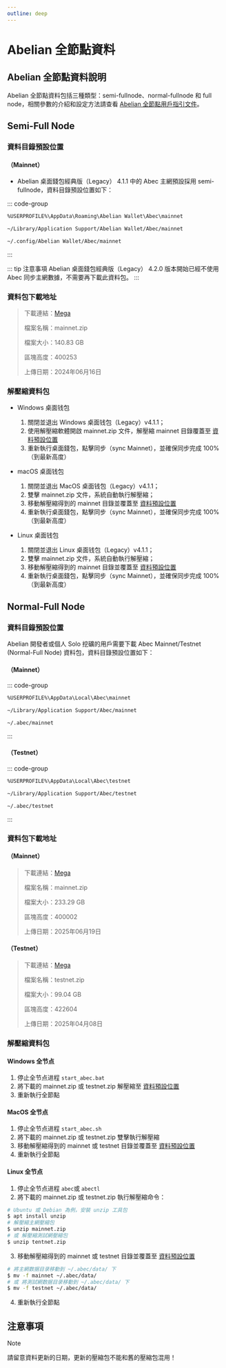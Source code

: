 ```yaml
---
outline: deep
---
```


# Abelian 全節點資料

## Abelian 全節點資料說明

Abelian 全節點資料包括三種類型：semi-fullnode、normal-fullnode 和 full node，相關參數的介紹和設定方法請查看 [Abelian 全節點用戶指引文件](/tw/guide/cli-full-node#_2-設定-abec)。

## Semi-Full Node

### 資料目錄預設位置

#### （Mainnet）

- Abelian 桌面錢包經典版（Legacy） 4.1.1 中的 Abec 主網預設採用 semi-fullnode，資料目錄預設位置如下：

::: code-group

```txt [Windows]
%USERPROFILE%\AppData\Roaming\Abelian Wallet\Abec\mainnet
```

```txt [MacOS]
~/Library/Application Support/Abelian Wallet/Abec/mainnet
```

```txt [Linux]
~/.config/Abelian Wallet/Abec/mainnet
```
:::

::: tip 注意事項
Abelian 桌面錢包經典版（Legacy） 4.2.0 版本開始已經不使用 Abec 同步主網數據，不需要再下載此資料包。
:::

### 資料包下載地址

> 下載連結：[Mega](https://mega.nz/file/tzVAHbyR#UsDY4lKMhEn0W0O_XUimOngMzksuvnj1yGrCWDfI0mE)
> 
> 檔案名稱：mainnet.zip
> 
> 檔案大小：140.83 GB
> 
> 區塊高度：400253
> 
> 上傳日期：2024年06月16日

### 解壓縮資料包

- Windows 桌面钱包
  1. 關閉並退出 Windows 桌面钱包（Legacy）v4.1.1；
  2. 使用解壓縮軟體開啟 mainnet.zip 文件，解壓縮 mainnet 目錄覆蓋至 [資料預設位置](#資料目錄預設位置)
  3. 重新執行桌面錢包，點擊同步（sync Mainnet），並確保同步完成 100%（到最新高度）

- macOS 桌面钱包
  1. 關閉並退出 MacOS 桌面钱包（Legacy）v4.1.1；
  2. 雙擊 mainnet.zip 文件，系統自動執行解壓縮；
  3. 移動解壓縮得到的 mainnet 目錄並覆蓋至 [資料預設位置](#資料目錄預設位置)
  4. 重新執行桌面錢包，點擊同步（sync Mainnet），並確保同步完成 100%（到最新高度）

- Linux 桌面钱包
  1. 關閉並退出 Linux 桌面钱包（Legacy）v4.1.1；
  2. 雙擊 mainnet.zip 文件，系統自動執行解壓縮；
  3. 移動解壓縮得到的 mainnet 目錄並覆蓋至 [資料預設位置](#資料目錄預設位置)
  4. 重新執行桌面錢包，點擊同步（sync Mainnet），並確保同步完成 100%（到最新高度）

## Normal-Full Node

### 資料目錄預設位置

Abelian 開發者或個人 Solo 挖礦的用戶需要下載 Abec Mainnet/Testnet (Normal-Full Node) 資料包，資料目錄預設位置如下：

#### （Mainnet）
::: code-group

```txt [Windows]
%USERPROFILE%\AppData\Local\Abec\mainnet
```

```txt [MacOS]
~/Library/Application Support/Abec/mainnet
```

```txt [Linux]
~/.abec/mainnet
```
:::

#### （Testnet）

::: code-group

```txt [Windows]
%USERPROFILE%\AppData\Local\Abec\testnet
```

```txt [MacOS]
~/Library/Application Support/Abec/testnet
```

```txt [Linux]
~/.abec/testnet
```
:::

### 資料包下載地址

#### （Mainnet）

> 下載連結：[Mega](https://mega.nz/file/YvkwgK4B#Lo3Q9WnD5WOP6CLUZjtRfzlYTCw0ikjHiuVchx5fxl4)
> 
> 檔案名稱：mainnet.zip
> 
> 檔案大小：233.29 GB
> 
> 區塊高度：400002
> 
> 上傳日期：2025年06月19日

#### （Testnet）

> 下載連結：[Mega](https://mega.nz/file/Yvs0VDAL#UfIcwgB37sEMT31rjVZCZVZSj_5eKAYmaKalnd2sMrI)
> 
> 檔案名稱：testnet.zip
> 
> 檔案大小：99.04 GB
>
> 區塊高度：422604
>
> 上傳日期：2025年04月08日

###  解壓縮資料包

#### Windows 全节点

1. 停止全节点进程 `start_abec.bat`
2. 將下載的 mainnet.zip 或 testnet.zip 解壓縮至 [資料預設位置](#資料目錄預設位置-1)
3. 重新執行全節點

#### MacOS 全节点

1. 停止全节点进程 `start_abec.sh`
2. 將下載的 mainnet.zip 或 testnet.zip 雙擊執行解壓縮
3. 移動解壓縮得到的 mainnet 或 testnet 目錄並覆蓋至 [資料預設位置](#資料目錄預設位置-1)
4. 重新執行全節點

#### Linux 全节点
1. 停止全节点进程 `abec`或 `abectl`
2. 將下載的 mainnet.zip 或 testnet.zip 執行解壓縮命令：
```bash
# Ubuntu 或 Debian 為例，安裝 unzip 工具包
$ apt install unzip
# 解壓縮主網壓縮包
$ unzip mainnet.zip
# 或 解壓縮測試網壓縮包
$ unzip tentnet.zip
```
3. 移動解壓縮得到的 mainnet 或 testnet 目錄並覆蓋至 [資料預設位置](#資料目錄預設位置-1) 
```bash
# 將主網数据目录移動到 ~/.abec/data/ 下
$ mv -f mainnet ~/.abec/data/
# 或 將測試網数据目录移動到 ~/.abec/data/ 下
$ mv -f testnet ~/.abec/data/
```
4. 重新執行全節點

## 注意事項

> [!NOTE]
> 請留意資料更新的日期，更新的壓縮包不能和舊的壓縮包混用！
